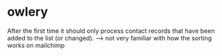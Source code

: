 # owlery

After the first time it should only process contact records that have been
added to the list (or changed). --> not very familiar with how the sorting works on mailchimp